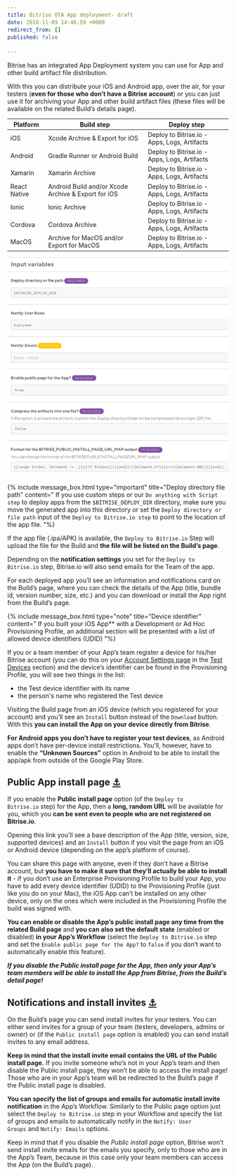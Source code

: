 ```yaml
---
title: Bitrise OTA App deployment- draft
date: 2018-11-09 14:46:59 +0000
redirect_from: []
published: false

---
```

Bitrise has an integrated App Deployment system you can use for App and other build artifact file distribution.

With this you can distribute your iOS and Android app, over the air, for your testers (**even for those who don’t have a Bitrise account**) or you can just use it for archiving your App and other build artifact files (these files will be available on the related Build’s details page).

| Platform | Build step | Deploy step |
| --- | --- | --- |
| iOS | Xcode Archive & Export for iOS | Deploy to Bitrise.io - Apps, Logs, Artifacts |
| Android | Gradle Runner or Android Build | Deploy to Bitrise.io - Apps, Logs, Artifacts |
| Xamarin | Xamarin Archive | Deploy to Bitrise.io - Apps, Logs, Artifacts |
| React Native | Android Build and/or Xcode Archive & Export for iOS | Deploy to Bitrise.io - Apps, Logs, Artifacts |
| Ionic | Ionic Archive | Deploy to Bitrise.io - Apps, Logs, Artifacts |
| Cordova | Cordova Archive | Deploy to Bitrise.io - Apps, Logs, Artifacts |
| MacOS | Archive for MacOS and/or Export for MacOS | Deploy to Bitrise.io - Apps, Logs, Artifacts |

![](/img/deploy-to-bitrise.png)

{% include message_box.html type="important" title="Deploy directory file path" content="
If you use custom steps or our `Do anything with Script step` to deploy apps from the `$BITRISE_DEPLOY_DIR` directory, make sure you move the generated app into this directory or set the `Deploy directory or file path` input of the `Deploy to Bitrise.io step` to point to the location of the app file.
"%}

If the app file (.ipa/APK) is available, the `Deploy to Bitrise.io` Step will upload the file for the Build and **the file will be listed on the Build’s page**.

Depending on the **notification settings** you set for the `Deploy to Bitrise.io` step, Bitrise.io will also send emails for the Team of the app.

For each deployed app you’ll see an information and notifications card on the Build’s page, where you can check the details of the App (title, bundle id, version number, size, etc.) and you can download or install the App right from the Build’s page.

{% include message_box.html type="note" title="Device identifier" content="
If you built your iOS App** with a Development or Ad Hoc Provisioning Profile, an additional section will be presented with a list of allowed device identifiers (UDID)
"%}

If you or a team member of your App’s team register a device for his/her Bitrise account (you can do this on your [Account Settings page](https://www.bitrise.io/me/profile) in the [Test Devices](/testing/registering-a-test-device/) section) and the device’s identifier can be found in the Provisioning Profile, you will see two things in the list: 

* the Test device identifier with its name
* the person's name who registered the Test device

Visiting the Build page from an iOS device (which you registered for your account) and you’ll see an `Install` button instead of the `Download` button. With this **you can install the App on your device directly from Bitrise**.

**For Android apps you don’t have to register your test devices**, as Android apps don’t have per-device install restrictions. You’ll, however, have to enable the **“Unknown Sources”** option in Android to be able to install the app/apk from outside of the Google Play Store.

## Public App install page [⚓](https://devcenter.bitrise.io/tutorials/deploy/bitrise-app-deployment/#public-app-install-page)

If you enable the **Public install page** option (of the `Deploy to Bitrise.io` step) for the App, then a **long, random URL** will be available for you, which you **can be sent even to people who are not registered on Bitrise.io**.

Opening this link you’ll see a base description of the App (title, version, size, supported devices) and an `Install` button if you visit the page from an iOS or Android device (depending on the app’s platform of course).

You can share this page with anyone, even if they don’t have a Bitrise account, but **you have to make it sure that they’ll actually be able to install it** - if you don’t use an Enterprise Provisioning Profile to build your App, you have to add every device identifier (UDID) to the Provisioning Profile (just like you do on your Mac), the iOS App can’t be installed on any other device, only on the ones which were included in the Provisioning Profile the build was signed with.

**You can enable or disable the App’s public install page any time from the related Build page** and **you can also set the default state** (enabled or disabled) **in your App’s Workflow** (select the `Deploy to Bitrise.io` step and set the `Enable public page for the App?` to `false` if you don’t want to automatically enable this feature).

**_If you disable the Public install page for the App, then only your App’s team members will be able to install the App from Bitrise, from the Build’s detail page!_**

## Notifications and install invites [⚓](https://devcenter.bitrise.io/tutorials/deploy/bitrise-app-deployment/#notifications-and-install-invites)

On the Build’s page you can send install invites for your testers. You can either send invites for a group of your team (testers, developers, admins or owner) or (if the `Public install page` option is enabled) you can send install invites to any email address.

**Keep in mind that the install invite email contains the URL of the Public install page.** If you invite someone who’s not in your App’s team and then disable the Public install page, they won’t be able to access the install page! Those who are in your App’s team will be redirected to the Build’s page if the Public install page is disabled.

**You can specify the list of groups and emails for automatic install invite notification** in the App’s Workflow. Similarly to the Public page option just select the `Deploy to Bitrise.io` step in your Workflow and specify the list of groups and emails to automatically notify in the `Notify: User Groups` and `Notify: Emails` options.

Keep in mind that if you disable the _Public install page_ option, Bitrise won’t send install invite emails for the emails you specify, only to those who are in the App’s Team, because in this case only your team members can access the App (on the Build’s page).